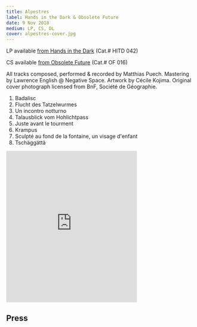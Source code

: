 ```yaml
---
title: Alpestres
label: Hands in the Dark & Obsolete Future
date: 9 Nov 2018
medium: LP, CS, DL
cover: alpestres-cover.jpg
---
```


LP available [from Hands in the Dark](https://handsinthedarkrecords.bandcamp.com/album/alpestres) (Cat.# HITD 042)

CS available [from Obsolete Future](https://obsoletefuture.bandcamp.com/album/alpestres-of016) (Cat.# OF 016)

All tracks composed, performed & recorded by Matthias Puech. Mastering
by Lawrence English @ Negative Space. Artwork by Cécile
Kojima. Original cover photograph licensed from BnF, Société de
Géographie.

1. Badalisc
2. Flucht des Tatzelwurmes
3. Un incontro notturno
4. Talausblick vom Hohlichtpass
5. Juste avant le tourment
6. Krampus
7. Sculpté au fond de la fontaine, un visage d'enfant
8. Tschäggättä

<iframe style="border: 0; width: 350px; height: 406px;" src="https://bandcamp.com/EmbeddedPlayer/album=3141208454/size=large/bgcol=ffffff/linkcol=0687f5/artwork=none/transparent=true/" seamless><a href="http://handsinthedarkrecords.bandcamp.com/album/alpestres">Alpestres by Matthias Puech</a></iframe>

## Press

